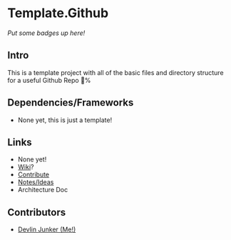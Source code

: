 # Template.Github

_Put some badges up here!_

## Intro

This is a template project with all of the basic files and directory structure for a useful Github Repo :100:%

## Dependencies/Frameworks

- None yet, this is just a template!

## Links

- None yet!
- [Wiki](/devlinjunker/template.github/wiki)?
- [Contribute](/devlinjunker/template.github/blob/master/CONTRIBUTING.md)
- [Notes/Ideas](/devlinjunker/template.github/blob/master/NOTES.md)
- Architecture Doc

## Contributors

- [Devlin Junker (Me!)](mailto:devlinjunker@gmail.com)
